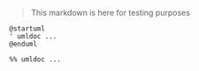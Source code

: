 > This markdown is here for testing purposes

```plantuml
@startuml
' umldoc ...
@enduml
```

```mermaid
%% umldoc ...
```